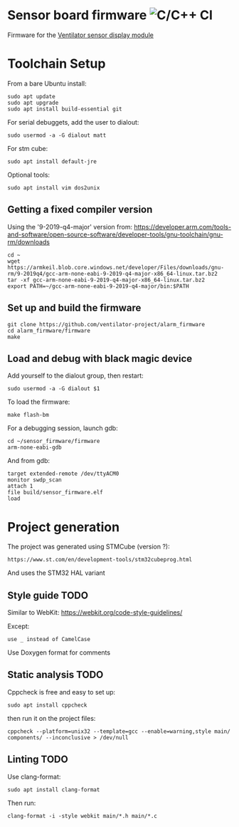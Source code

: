 # Sensor board firmware ![C/C++ CI](https://github.com/cibomahto/sensor_firmware/workflows/C/C++%20CI/badge.svg)

Firmware for the [Ventilator sensor display module](https://github.com/ventilator-project/sensor_module)

# Toolchain Setup

From a bare Ubuntu install:

    sudo apt update
    sudo apt upgrade
    sudo apt install build-essential git

For serial debuggets, add the user to dialout:

    sudo usermod -a -G dialout matt

For stm cube:

    sudo apt install default-jre

Optional tools:

    sudo apt install vim dos2unix

## Getting a fixed compiler version

Using the '9-2019-q4-major' version from:
https://developer.arm.com/tools-and-software/open-source-software/developer-tools/gnu-toolchain/gnu-rm/downloads

    cd ~
    wget https://armkeil.blob.core.windows.net/developer/Files/downloads/gnu-rm/9-2019q4/gcc-arm-none-eabi-9-2019-q4-major-x86_64-linux.tar.bz2
    tar -xf gcc-arm-none-eabi-9-2019-q4-major-x86_64-linux.tar.bz2
    export PATH=~/gcc-arm-none-eabi-9-2019-q4-major/bin:$PATH

## Set up and build the firmware

    git clone https://github.com/ventilator-project/alarm_firmware
    cd alarm_firmware/firmware
    make

## Load and debug with black magic device

Add yourself to the dialout group, then restart:

    sudo usermod -a -G dialout $1

To load the firmware:

    make flash-bm

For a debugging session, launch gdb:

    cd ~/sensor_firmware/firmware
    arm-none-eabi-gdb

And from gdb:

    target extended-remote /dev/ttyACM0
    monitor swdp_scan
    attach 1
    file build/sensor_firmware.elf
    load
    

# Project generation

The project was generated using STMCube (version ?):

    https://www.st.com/en/development-tools/stm32cubeprog.html

And uses the STM32 HAL variant


## Style guide TODO

Similar to WebKit: https://webkit.org/code-style-guidelines/

Except:

    use _ instead of CamelCase

Use Doxygen format for comments

## Static analysis TODO

Cppcheck is free and easy to set up:

    sudo apt install cppcheck

then run it on the project files:

    cppcheck --platform=unix32 --template=gcc --enable=warning,style main/ components/ --inconclusive > /dev/null

## Linting TODO

Use clang-format:

    sudo apt install clang-format

Then run:

    clang-format -i -style webkit main/*.h main/*.c

